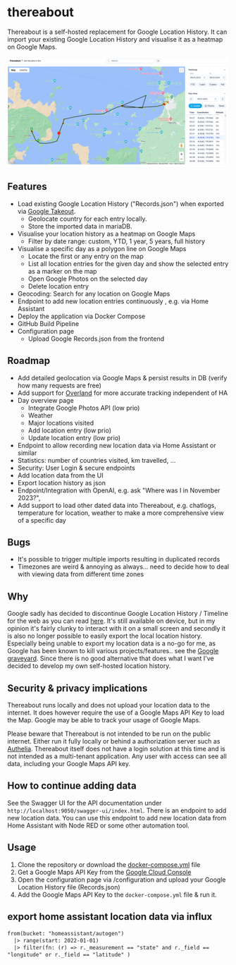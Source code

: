 # thereabout
Thereabout is a self-hosted replacement for Google Location History. It can import your existing Google Location History and visualise it as a heatmap on Google Maps.

![Thereabout UI](/documentation/img/v5.png)

## Features
+ Load existing Google Location History ("Records.json") when exported via [Google Takeout](https://takeout.google.com).
  + Geolocate country for each entry locally.
  + Store the imported data in mariaDB.
+ Visualise your location history as a heatmap on Google Maps
  + Filter by date range: custom, YTD, 1 year, 5 years, full history
+ Visualise a specific day as a polygon line on Google Maps
  + Locate the first or any entry on the map
  + List all location entries for the given day and show the selected entry as a marker on the map
  + Open Google Photos on the selected day
  + Delete location entry
+ Geocoding: Search for any location on Google Maps
+ Endpoint to add new location entries continuously , e.g. via Home Assistant
+ Deploy the application via Docker Compose
+ GitHub Build Pipeline
+ Configuration page
  + Upload Google Records.json from the frontend

## Roadmap
+ Add detailed geolocation via Google Maps & persist results in DB (verify how many requests are free)
+ Add support for [Overland](https://github.com/aaronpk/Overland-iOS) for more accurate tracking independent of HA
+ Day overview page
  + Integrate Google Photos API (low prio)
  + Weather
  + Major locations visited
  + Add location entry (low prio)
  + Update location entry (low prio)
+ Endpoint to allow recording new location data via Home Assistant or similar
+ Statistics: number of countries visited, km travelled, ...
+ Security: User Login & secure endpoints
+ Add location data from the UI
+ Export location history as json
+ Endpoint/Integration with OpenAI, e.g. ask "Where was I in November 2023?",
+ Add support to load other dated data into Thereabout, e.g. chatlogs, temperature for location, weather to make a more comprehensive view of a specific day

## Bugs
+ It's possible to trigger multiple imports resulting in duplicated records
+ Timezones are weird & annoying as always... need to decide how to deal with viewing data from different time zones

## Why
Google sadly has decided to discontinue Google Location History / Timeline for the web as you can read [here](https://support.google.com/maps/answer/14169818?visit_id=638499772171143198-2056154066&p=maps_odlh&rd=1). It's still available on device, but in my opinion it's fairly clunky to interact with it on a small screen and secondly it is also no longer possible to easily export the local location history. Especially being unable to export my location data is a no-go for me, as Google has been known to kill various projects/features.. see the [Google graveyard](https://killedbygoogle.com/). Since there is no good alternative that does what I want I've decided to develop my own self-hosted location history.

## Security & privacy implications
Thereabout runs locally and does not upload your location data to the internet. It does however require the use of
a Google Maps API Key to load the Map. Google may be able to track your usage of Google Maps.

Please beware that Thereabout is not intended to be run on the public internet. Either run it fully locally or behind a 
authorization server such as [Authelia](https://www.authelia.com/). Thereabout itself does not have a login solution at this
time and is not intended as a multi-tenant application. Any user with access can see all data, including your Google Maps API key.

## How to continue adding data
See the Swagger UI for the API documentation under `http://localhost:9050/swagger-ui/index.html`. There is an endpoint to
add new location data. You can use this endpoint to add new location data from Home Assistant with Node RED or some other automation tool.

## Usage
1. Clone the repository or download the [docker-compose.yml](https://github.com/aerobless/thereabout/blob/main/docker-compose.yaml) file
2. Get a Google Maps API Key from the [Google Cloud Console](https://console.cloud.google.com/apis/library/maps-backend.googleapis.com)
3. Open the configuration page via /configuration and upload your Google Location History file (Records.json)
4. Add the Google Maps API Key to the `docker-compose.yml` file & run it.

## export home assistant location data via influx

```influxdb
from(bucket: "homeassistant/autogen")
  |> range(start: 2022-01-01)
  |> filter(fn: (r) => r._measurement == "state" and r._field == "longitude" or r._field == "latitude" )
```
